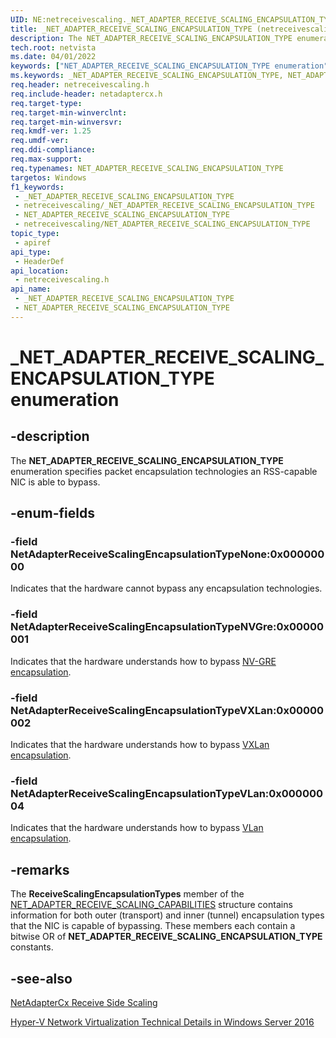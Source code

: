 ```yaml
---
UID: NE:netreceivescaling._NET_ADAPTER_RECEIVE_SCALING_ENCAPSULATION_TYPE
title: _NET_ADAPTER_RECEIVE_SCALING_ENCAPSULATION_TYPE (netreceivescaling.h)
description: The NET_ADAPTER_RECEIVE_SCALING_ENCAPSULATION_TYPE enumeration specifies packet encapsulation technologies an RSS-capable NIC is able to bypass.
tech.root: netvista
ms.date: 04/01/2022
keywords: ["NET_ADAPTER_RECEIVE_SCALING_ENCAPSULATION_TYPE enumeration"]
ms.keywords: _NET_ADAPTER_RECEIVE_SCALING_ENCAPSULATION_TYPE, NET_ADAPTER_RECEIVE_SCALING_ENCAPSULATION_TYPE,
req.header: netreceivescaling.h
req.include-header: netadaptercx.h
req.target-type: 
req.target-min-winverclnt: 
req.target-min-winversvr: 
req.kmdf-ver: 1.25
req.umdf-ver: 
req.ddi-compliance: 
req.max-support: 
req.typenames: NET_ADAPTER_RECEIVE_SCALING_ENCAPSULATION_TYPE
targetos: Windows
f1_keywords:
 - _NET_ADAPTER_RECEIVE_SCALING_ENCAPSULATION_TYPE
 - netreceivescaling/_NET_ADAPTER_RECEIVE_SCALING_ENCAPSULATION_TYPE
 - NET_ADAPTER_RECEIVE_SCALING_ENCAPSULATION_TYPE
 - netreceivescaling/NET_ADAPTER_RECEIVE_SCALING_ENCAPSULATION_TYPE
topic_type:
 - apiref
api_type:
 - HeaderDef
api_location:
 - netreceivescaling.h
api_name:
 - _NET_ADAPTER_RECEIVE_SCALING_ENCAPSULATION_TYPE
 - NET_ADAPTER_RECEIVE_SCALING_ENCAPSULATION_TYPE
---
```


# _NET_ADAPTER_RECEIVE_SCALING_ENCAPSULATION_TYPE enumeration


## -description

The **NET_ADAPTER_RECEIVE_SCALING_ENCAPSULATION_TYPE** enumeration specifies packet encapsulation technologies an RSS-capable NIC is able to bypass.

## -enum-fields

### -field NetAdapterReceiveScalingEncapsulationTypeNone:0x00000000 

Indicates that the hardware cannot bypass any encapsulation technologies.

### -field NetAdapterReceiveScalingEncapsulationTypeNVGre:0x00000001 

Indicates that the hardware understands how to bypass [NV-GRE encapsulation](/windows-server/networking/sdn/technologies/hyper-v-network-virtualization/hyperv-network-virtualization-technical-details-windows-server#generic-routing-encapsulation-nvgre).

### -field NetAdapterReceiveScalingEncapsulationTypeVXLan:0x00000002 

Indicates that the hardware understands how to bypass [VXLan encapsulation](/windows-server/networking/sdn/technologies/hyper-v-network-virtualization/hyperv-network-virtualization-technical-details-windows-server#virtual-extensible-local-area-network-vxlan).

### -field NetAdapterReceiveScalingEncapsulationTypeVLan:0x00000004 

Indicates that the hardware understands how to bypass [VLan encapsulation](/windows-server/networking/sdn/technologies/hyper-v-network-virtualization/hyperv-network-virtualization-technical-details-windows-server#VirtualNetworks).

## -remarks

The **ReceiveScalingEncapsulationTypes** member of the [NET_ADAPTER_RECEIVE_SCALING_CAPABILITIES](ns-netreceivescaling-_net_adapter_receive_scaling_capabilities.md) structure contains information for both outer (transport) and inner (tunnel) encapsulation types that the NIC is capable of bypassing. These members each contain a bitwise OR of **NET_ADAPTER_RECEIVE_SCALING_ENCAPSULATION_TYPE** constants.

## -see-also

[NetAdapterCx Receive Side Scaling](/windows-hardware/drivers/netcx/netadaptercx-receive-side-scaling-rss-)

[Hyper-V Network Virtualization Technical Details in Windows Server 2016](/windows-server/networking/sdn/technologies/hyper-v-network-virtualization/hyperv-network-virtualization-technical-details-windows-server)

